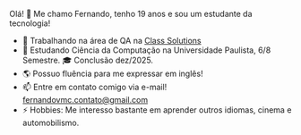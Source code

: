 Olá! 👋 Me chamo Fernando, tenho 19 anos e sou um estudante da tecnologia!

- 💼 Trabalhando na área de QA na [Class Solutions]([url](https://www.linkedin.com/company/class-solutions-ltda/mycompany/))
- 🏫 Estudando Ciência da Computação na Universidade Paulista, 6/8 Semestre. 🎓 Conclusão dez/2025.
- 🌎 Possuo fluência para me expressar em inglês!
- 📫 Entre em contato comigo via e-mail! fernandovmc.contato@gmail.com
- ⚡ Hobbies: Me interesso bastante em aprender outros idiomas, cinema e automobilismo.
